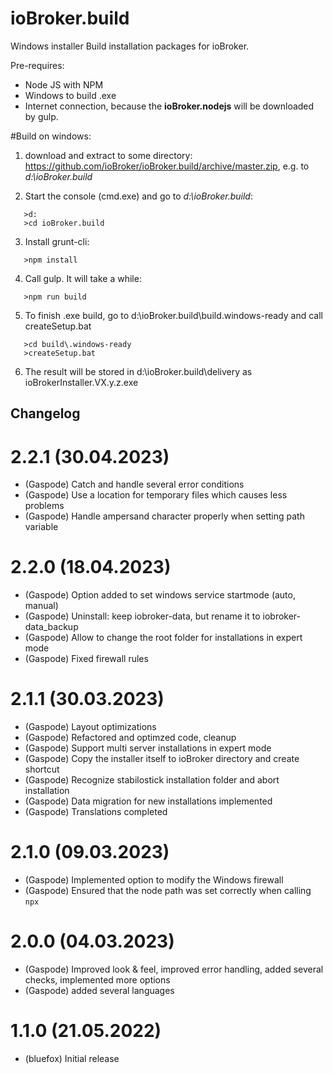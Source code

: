 # ioBroker.build

Windows installer Build installation packages for ioBroker.

Pre-requires:

- Node JS with NPM
- Windows to build .exe
- Internet connection, because the **ioBroker.nodejs** will be downloaded by gulp.

#Build on windows:

1. download and extract to some directory: https://github.com/ioBroker/ioBroker.build/archive/master.zip, e.g. to _d:\ioBroker.build_

2. Start the console (cmd.exe) and go to _d:\ioBroker.build_:

```
   >d:
   >cd ioBroker.build
```

3. Install grunt-cli:

```
   >npm install
```

4. Call gulp. It will take a while:

```
   >npm run build
```

5. To finish .exe build, go to d:\ioBroker.build\build\.windows-ready and call createSetup.bat

```
   >cd build\.windows-ready
   >createSetup.bat
```

6. The result will be stored in d:\ioBroker.build\delivery as ioBrokerInstaller.VX.y.z.exe

## Changelog

# 2.2.1 (30.04.2023)
- (Gaspode) Catch and handle several error conditions
- (Gaspode) Use a location for temporary files which causes less problems
- (Gaspode) Handle ampersand character properly when setting path variable

# 2.2.0 (18.04.2023)
- (Gaspode) Option added to set windows service startmode (auto, manual)
- (Gaspode) Uninstall: keep iobroker-data, but rename it to iobroker-data_backup
- (Gaspode) Allow to change the root folder for installations in expert mode
- (Gaspode) Fixed firewall rules

# 2.1.1 (30.03.2023)

- (Gaspode) Layout optimizations
- (Gaspode) Refactored and optimzed code, cleanup
- (Gaspode) Support multi server installations in expert mode
- (Gaspode) Copy the installer itself to ioBroker directory and create shortcut
- (Gaspode) Recognize stabilostick installation folder and abort installation
- (Gaspode) Data migration for new installations implemented
- (Gaspode) Translations completed

# 2.1.0 (09.03.2023)

- (Gaspode) Implemented option to modify the Windows firewall
- (Gaspode) Ensured that the node path was set correctly when calling `npx`

# 2.0.0 (04.03.2023)

- (Gaspode) Improved look & feel, improved error handling, added several checks, implemented more options
- (Gaspode) added several languages

# 1.1.0 (21.05.2022)

- (bluefox) Initial release
